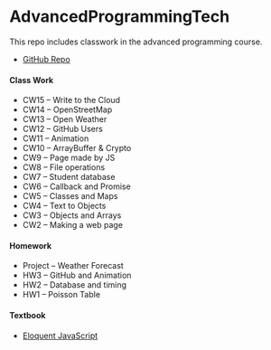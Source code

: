 # AdvancedProgrammingTech

<p>This repo includes classwork in the advanced programming course.
<p>
<ul>
  <li><a href="https://github.com/busetopcu/AdvancedProgrammingTech">GitHub Repo</a></li>
</ul>

<h4>Class Work</h4>
<ul>
  <li>CW15 – Write to the Cloud</li>
  <li>CW14 – OpenStreetMap</li>
  <li>CW13 – Open Weather</li>
  <li>CW12 – GitHub Users</li>
  <li>CW11 – Animation</li>
  <li>CW10 – ArrayBuffer & Crypto</li>
  <li>CW9 – Page made by JS</li>
  <li>CW8 – File operations</li>
  <li>CW7 – Student database</li>
  <li>CW6 – Callback and Promise</li>
  <li>CW5 – Classes and Maps</li>
  <li>CW4 – Text to Objects</li>
  <li>CW3 – Objects and Arrays</li>
  <li>CW2 – Making a web page</li>
</ul>
<h4>Homework</h4>
<ul>
  <li>Project – Weather Forecast</li>
  <li>HW3 – GitHub and Animation</li>
  <li>HW2 – Database and timing</li>
  <li>HW1 – Poisson Table</li>
</ul>
<h4>Textbook</h4>
<ul>
  <li><a href="https://eloquentjavascript.net/">Eloquent JavaScript</a></li>
</ul>
